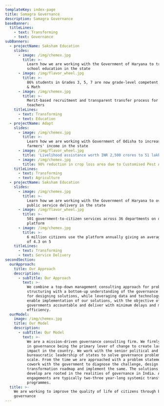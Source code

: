 ```yaml
---
templateKey: index-page
title: Samagra Governance
description: Samagra Governance
baseBanner:
  titleLines:
    - text: Transforming
    - text: Governance
subBanners:
  - projectName: Saksham Education
    slides:
      - image: /img/chemex.jpg
        title: >-
          Learn how we are working with the Government of Haryana to transform
          school education in the state
      - image: /img/flavor_wheel.jpg
        title: >-
          86% students in Grades 3, 5, 7 are now grade-level competent in Hindi
          & Math
      - image: /img/chemex.jpg
        title: >-
          Merit-based recruitment and transparent transfer process for 1 lakh+
          teachers
    titleLines:
      - text: Transforming
      - text: Education
  - projectName: Adapt
    slides:
      - image: /img/chemex.jpg
        title: >-
          Learn how we are working with Government of Odisha to increase
          farmers' income in the state
      - image: /img/flavor_wheel.jpg
        title: 'Livelihood assistance worth INR 2,500 crores to 51 lakh farmers'
      - image: /img/chemex.jpg
        title: 90% reduction in crop loss area due to Customised Pest Advisory
    titleLines:
      - text: Transforming
      - text: Agriculture
  - projectName: Saksham Education
    slides:
      - image: /img/chemex.jpg
        title: >-
          Learn how we are working with the Government of Haryana to overhaul
          public service delivery in the state
      - image: /img/flavor_wheel.jpg
        title: >-
          501 government-to-citizen services across 36 departments on one
          platform
      - image: /img/chemex.jpg
        title: >-
          6 million citizens use the platform annually giving an average rating
          of 4.3 on 5
    titleLines:
      - text: Transforming
      - text: Service Delivery
secondSection:
  ourApproach:
    title: Our Approach
    description:
      - subTitle: Our Approach
        text: >-
          We combine a top-down management consulting approach for problem
          structuring with a bottom-up understanding of the governance ecosystem
          for designing solutions, while leveraging data and technology to
          enable implementation of our solutions, with the objective of making
          governments accountable and deliver with minimum delays and maximum
          efficiency.
  ourModel:
    image: /img/chemex.jpg
    title: Our Model
    description:
      - subTitle: Our Model
        text: >-
          We are a mission-driven governance consulting firm. We firmly believe
          in governance being the primary lever of change to create large scale
          impact in the country. We work with the senior political and
          bureaucratic leadership of states to solve governance problems at
          scale. From the time we are approached with a problem statement, we
          cowork with the government to diagnose the challenge, design a
          transformation roadmap and implement the same. The solutions we
          develop are rooted in the realities of governance in India. All our
          engagements are typically two-three year-long systemic transformation
          programmes.
  title: >-
    We are working to improve the quality of life of citizens through better
    governance
---
```


